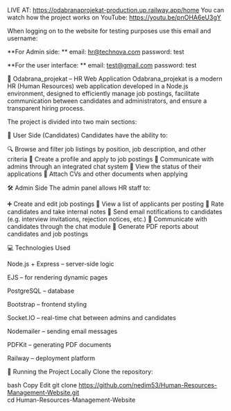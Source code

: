 LIVE AT: https://odabranaprojekat-production.up.railway.app/home
You can watch how the project works on YouTube: https://youtu.be/pnOHA6eU3gY

When logging on to the website for testing purposes use this email and username:

**For Admin side:
**
email: hr@technova.com
password: test

**For the user interface:
**
email: test@gmail.com
password: test

🎯 Odabrana_projekat – HR Web Application
Odabrana_projekat is a modern HR (Human Resources) web application developed in a Node.js environment, designed to efficiently manage job postings, facilitate communication between candidates and administrators, and ensure a transparent hiring process.

The project is divided into two main sections:

👤 User Side (Candidates)
Candidates have the ability to:

🔍 Browse and filter job listings by position, job description, and other criteria
📝 Create a profile and apply to job postings
💬 Communicate with admins through an integrated chat system
📑 View the status of their applications
📎 Attach CVs and other documents when applying

🛠️ Admin Side
The admin panel allows HR staff to:

➕ Create and edit job postings
👀 View a list of applicants per posting
🧮 Rate candidates and take internal notes
📧 Send email notifications to candidates (e.g. interview invitations, rejection notices, etc.)
💬 Communicate with candidates through the chat module
📄 Generate PDF reports about candidates and job postings

💻 Technologies Used

Node.js + Express – server-side logic

EJS – for rendering dynamic pages

PostgreSQL – database

Bootstrap – frontend styling

Socket.IO – real-time chat between admins and candidates

Nodemailer – sending email messages

PDFKit – generating PDF documents

Railway – deployment platform

🚀 Running the Project Locally
Clone the repository:

bash
Copy
Edit
git clone https://github.com/nedim53/Human-Resources-Management-Website.git  
cd Human-Resources-Management-Website
